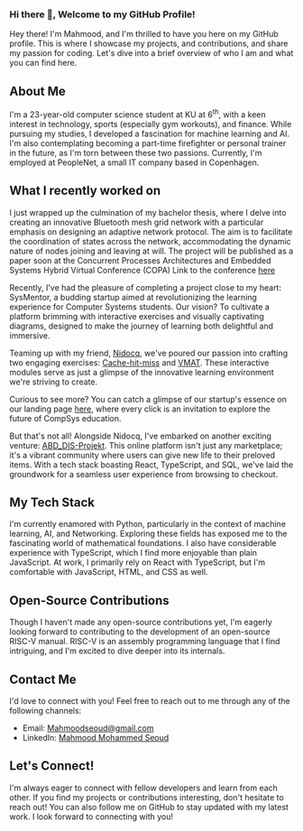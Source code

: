 ### Hi there 👋, Welcome to my GitHub Profile!
Hey there! I'm Mahmood, and I'm thrilled to have you here on my GitHub profile. This is where I showcase my projects, and contributions, and share my passion for coding. Let's dive into a brief overview of who I am and what you can find here.
<!--
**MahmoodSeoud/MahmoodSeoud** is a ✨ _special_ ✨ repository because its `README.md` (this file) appears on your GitHub profile.

Here are some ideas to get you started:

- 🔭 I’m currently working on ...
- 🌱 I’m currently learning ...
- 👯 I’m looking to collaborate on ...
- 🤔 I’m looking for help with ...
- 💬 Ask me about ...
- 📫 How to reach me: ...
- 😄 Pronouns: ...
- ⚡ Fun fact: ...
-->


## About Me

I'm a 23-year-old computer science student at KU at 6<sup>th</sup>, with a keen interest in technology, sports (especially gym workouts), and finance. While pursuing my studies, I developed a fascination for machine learning and AI. I'm also contemplating becoming a part-time firefighter or personal trainer in the future, as I'm torn between these two passions. Currently, I'm employed at PeopleNet, a small IT company based in Copenhagen.

## What I recently worked on

I just wrapped up the culmination of my bachelor thesis, where I delve into creating an innovative Bluetooth mesh grid network with a particular emphasis on designing an adaptive network protocol. The aim is to facilitate the coordination of states across the network, accommodating the dynamic nature of nodes joining and leaving at will. The project will be published as a paper soon at the Concurrent Processes Architectures and Embedded Systems Hybrid Virtual Conference (COPA) Link to the conference [here](https://easychair.org/cfp/COPA2024)  

Recently, I've had the pleasure of completing a project close to my heart: SysMentor, a budding startup aimed at revolutionizing the learning experience for Computer Systems students. Our vision? To cultivate a platform brimming with interactive exercises and visually captivating diagrams, designed to make the journey of learning both delightful and immersive.

Teaming up with my friend, [Nidocq](https://github.com/Nidocq), we've poured our passion into crafting two engaging exercises: [Cache-hit-miss](https://github.com/MahmoodSeoud/cache-hit-miss) and [VMAT](https://github.com/MahmoodSeoud/VMAT). These interactive modules serve as just a glimpse of the innovative learning environment we're striving to create.

Curious to see more? You can catch a glimpse of our startup's essence on our landing page [here](https://abdsecondhand.site/LANDING/out/), where every click is an invitation to explore the future of CompSys education.

But that's not all! Alongside Nidocq, I've embarked on another exciting venture: [ABD_DIS-Projekt](https://github.com/Nidocq/ABD_DIS-Projekt). This online platform isn't just any marketplace; it's a vibrant community where users can give new life to their preloved items. With a tech stack boasting React, TypeScript, and SQL, we've laid the groundwork for a seamless user experience from browsing to checkout.

## My Tech Stack

I'm currently enamored with Python, particularly in the context of machine learning, AI, and Networking. Exploring these fields has exposed me to the fascinating world of mathematical foundations. I also have considerable experience with TypeScript, which I find more enjoyable than plain JavaScript. At work, I primarily rely on React with TypeScript, but I'm comfortable with JavaScript, HTML, and CSS as well.

## Open-Source Contributions

Though I haven't made any open-source contributions yet, I'm eagerly looking forward to contributing to the development of an open-source RISC-V manual. RISC-V is an assembly programming language that I find intriguing, and I'm excited to dive deeper into its internals.

## Contact Me

I'd love to connect with you! Feel free to reach out to me through any of the following channels:

- Email: [Mahmoodseoud@gmail.com](mailto:Mahmoodseoud@gmail.com)
- LinkedIn: [Mahmood Mohammed Seoud](https://www.linkedin.com/in/mahmoodmohammedseoud)

## Let's Connect!

I'm always eager to connect with fellow developers and learn from each other. If you find my projects or contributions interesting, don't hesitate to reach out! You can also follow me on GitHub to stay updated with my latest work. I look forward to connecting with you!

